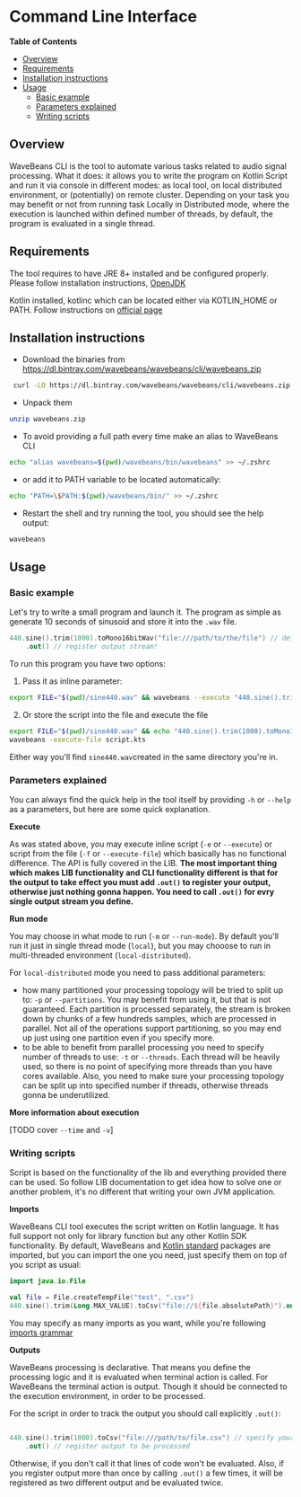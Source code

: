 # Command Line Interface

<!-- START doctoc generated TOC please keep comment here to allow auto update -->
<!-- DON'T EDIT THIS SECTION, INSTEAD RE-RUN doctoc TO UPDATE -->
**Table of Contents**

- [Overview](#overview)
- [Requirements](#requirements)
- [Installation instructions](#installation-instructions)
- [Usage](#usage)
  - [Basic example](#basic-example)
  - [Parameters explained](#parameters-explained)
  - [Writing scripts](#writing-scripts)

<!-- END doctoc generated TOC please keep comment here to allow auto update -->

## Overview

WaveBeans CLI is the tool to automate various tasks related to audio signal processing. What it does: it allows you to write the program on Kotlin Script and run it via console in different modes: as local tool, on local distributed environment, or (potentially) on remote cluster. Depending on your task you may benefit or not from running task Locally in Distributed mode, where the execution is launched within defined number of threads, by default, the program is evaluated in a single thread.

## Requirements

The tool requires to have JRE 8+ installed and be configured properly. Please follow installation instructions, [OpenJDK](https://openjdk.java.net/install/)

Kotlin installed, kotlinc which can be located either via KOTLIN_HOME or PATH. Follow instructions on [official page](https://kotlinlang.org/docs/tutorials/command-line.html)

## Installation instructions

* Download the binaries from https://dl.bintray.com/wavebeans/wavebeans/cli/wavebeans.zip

```bash
 curl -LO https://dl.bintray.com/wavebeans/wavebeans/cli/wavebeans.zip
```

* Unpack them

```bash
unzip wavebeans.zip
```

* To avoid providing a full path every time make an alias to WaveBeans CLI

```bash
echo "alias wavebeans=$(pwd)/wavebeans/bin/wavebeans" >> ~/.zshrc
```

* or add it to PATH variable to be located automatically:

```bash
echo "PATH=\$PATH:$(pwd)/wavebeans/bin/" >> ~/.zshrc
```

* Restart the shell and try running the tool, you should see the help output:

```bash
wavebeans
```

## Usage

### Basic example 

Let's try to write a small program and launch it. The program as simple as generate 10 seconds of sinusoid and store it into the `.wav` file.
 
```kotlin
440.sine().trim(1000).toMono16bitWav("file:///path/to/the/file") // define what you want to do 
    .out() // register output stream!
```

To run this program you have two options:

1. Pass it as inline parameter:

```bash
export FILE="$(pwd)/sine440.wav" && wavebeans --execute "440.sine().trim(1000).toMono16bitWav(\"file://$FILE\").out()"
```

2. Or store the script into the file and execute the file

```bash
export FILE="$(pwd)/sine440.wav" && echo "440.sine().trim(1000).toMono16bitWav(\"file://$FILE\").out()" > script.kts 
wavebeans -execute-file script.kts
```

Either way you'll find `sine440.wav`created in the same directory you're in.

### Parameters explained

You can always find the quick help in the tool itself by providing `-h` or `--help` as a parameters, but here are some quick explanation.

**Execute**

As was stated above, you may execute inline script (`-e` or `--execute`) or script from the file (`-f` or `--execute-file`) which basically has no functional difference. The API is fully covered in the LIB. **The most important thing which makes LIB functionality and CLI functionality different is that for the output to take effect you must add `.out()` to register your output, otherwise just nothing gonna happen. You need to call `.out()` for evry single output stream you define.**

**Run mode**

You may choose in what mode to run (`-m` or `--run-mode`). By default you'll run it just in single thread mode (`local`), but you may chooose to run in multi-threaded environment (`local-distributed`).

For `local-distributed` mode you need to pass additional parameters:
* how many partitioned your processing topology will be tried to split up to: `-p` or `--partitions`. You may benefit from using it, but that is not guaranteed. Each partition is processed separately, the stream is broken down by chunks of a few hundreds samples, which are processed in parallel. Not all of the operations support partitioning, so you may end up just using one partition even if you specify more.
* to be able to benefit from parallel processing you need to specify number of threads to use: `-t` or `--threads`. Each thread will be heavily used, so there is no point of specifying more threads than you have cores available. Also, you need to make sure your processing topology can be split up into specified number if threads, otherwise threads gonna be underutilized.

**More information about execution**

[TODO cover `--time` and `-v`]

### Writing scripts

Script is based on the functionality of the lib and everything provided there can be used. So follow LIB documentation to get idea how to solve one or another problem, it's no different that writing your own JVM application.

**Imports**

WaveBeans CLI tool executes the script written on Kotlin language. It has full support not only for library function but any other Kotlin SDK functionality. By default, WaveBeans and [Kotlin standard](https://kotlinlang.org/docs/reference/packages.html#default-imports) packages are imported, but you can import the one you need, just specify them on top of you script as usual:

```kotlin
import java.io.File

val file = File.createTempFile("test", ".csv")
440.sine().trim(Long.MAX_VALUE).toCsv("file://${file.absolutePath}").out()
```

You may specify as many imports as you want, while you're following [imports grammar](https://kotlinlang.org/docs/reference/packages.html#imports)

**Outputs**

WaveBeans processing is declarative. That means you define the processing logic and it is evaluated when terminal action is called. For WaveBeans the terminal action is output. Though it should be connected to the execution environment, in order to be processed.

For the script in order to track the output you should call explicitly `.out()`:

```kotlin

440.sine().trim(1000).toCsv("file:///path/to/file.csv") // specify your handling logic
    .out() // register output to be processed 

```

Otherwise, if you don't call it that lines of code won't be evaluated. Also, if you register output more than once by calling `.out()` a few times, it will be registered as two different output and be evaluated twice.